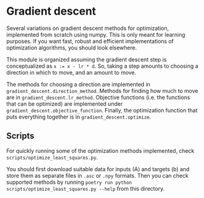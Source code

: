 # Gradient descent

Several variations on gradient descent methods for optimization, implemented from scratch using numpy. This is only meant for learning purposes. If you want fast, robust and efficient implementations of optimization algorithms, you should look elsewhere.

This module is organized assuming the gradient descent step is conceptualized as `x := x - lr * d`. So, taking a step amounts to choosing a direction in which to move, and an amount to move.

The methods for choosing a direction are implemented in `gradient_descent.direction_method`. Methods for finding how much to move are in `gradient_descent.lr_method`. Objective functions (i.e. the functions that can be optimized) are implemented under `gradient_descent.objective_function`. Finally, the optimization function that puts everything together is in `gradient_descent.optimize`.

## Scripts

For quickly running some of the optimization methods implemented, check `scripts/optimize_least_squares.py`.

You should first download suitable data for inputs (A) and targets (b) and store them as separate files in `.asc` or `.npy` formats. Then you can check supported methods by running `poetry run python scripts/optimize_least_squares.py --help` from this directory.
